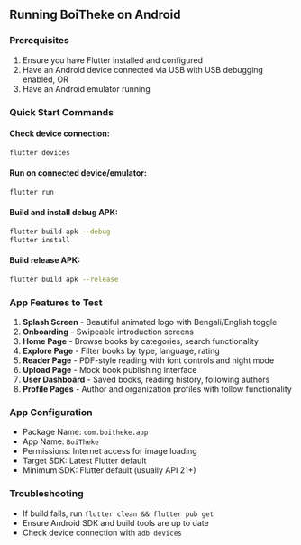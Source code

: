 ## Running BoiTheke on Android

### Prerequisites
1. Ensure you have Flutter installed and configured
2. Have an Android device connected via USB with USB debugging enabled, OR
3. Have an Android emulator running

### Quick Start Commands

#### Check device connection:
```bash
flutter devices
```

#### Run on connected device/emulator:
```bash
flutter run
```

#### Build and install debug APK:
```bash
flutter build apk --debug
flutter install
```

#### Build release APK:
```bash
flutter build apk --release
```

### App Features to Test
1. **Splash Screen** - Beautiful animated logo with Bengali/English toggle
2. **Onboarding** - Swipeable introduction screens  
3. **Home Page** - Browse books by categories, search functionality
4. **Explore Page** - Filter books by type, language, rating
5. **Reader Page** - PDF-style reading with font controls and night mode
6. **Upload Page** - Mock book publishing interface
7. **User Dashboard** - Saved books, reading history, following authors
8. **Profile Pages** - Author and organization profiles with follow functionality

### App Configuration
- Package Name: `com.boitheke.app`
- App Name: `BoiTheke`
- Permissions: Internet access for image loading
- Target SDK: Latest Flutter default
- Minimum SDK: Flutter default (usually API 21+)

### Troubleshooting
- If build fails, run `flutter clean && flutter pub get`
- Ensure Android SDK and build tools are up to date
- Check device connection with `adb devices`

